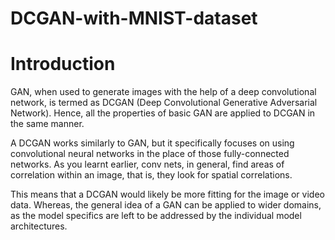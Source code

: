 # DCGAN-with-MNIST-dataset

# Introduction

GAN, when used to generate images with the help of a deep convolutional network, is termed as DCGAN (Deep Convolutional Generative Adversarial Network). Hence, all the properties of basic GAN are applied to DCGAN in the same manner. 

A DCGAN works similarly to GAN, but it specifically focuses on using convolutional neural networks in the place of those fully-connected networks. As you learnt earlier, conv nets, in general, find areas of correlation within an image, that is, they look for spatial correlations.


This means that a DCGAN would likely be more fitting for the image or video data. Whereas, the general idea of a GAN can be applied to wider domains, as the model specifics are left to be addressed by the individual model architectures.
